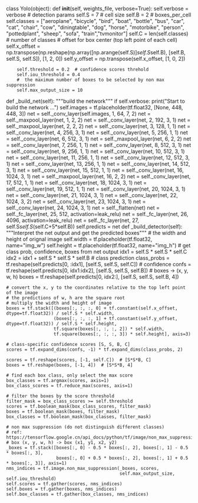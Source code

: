 class Yolo(object):
    def __init__(self, weights_file, verbose=True):
        self.verbose = verbose
        # detection params
        self.S = 7  # cell size
        self.B = 2  # boxes_per_cell
        self.classes = ["aeroplane", "bicycle", "bird", "boat", "bottle",
                        "bus", "car", "cat", "chair", "cow", "diningtable",
                        "dog", "horse", "motorbike", "person", "pottedplant",
                        "sheep", "sofa", "train","tvmonitor"]
        self.C = len(self.classes) # number of classes
        # offset for box center (top left point of each cell)
        self.x_offset = np.transpose(np.reshape(np.array([np.arange(self.S)]*self.S*self.B),
                                              [self.B, self.S, self.S]), [1, 2, 0])
        self.y_offset = np.transpose(self.x_offset, [1, 0, 2])

        self.threshold = 0.2  # confidence scores threhold
        self.iou_threshold = 0.4
        #  the maximum number of boxes to be selected by non max suppression
        self.max_output_size = 10
def _build_net(self):
    """build the network"""
    if self.verbose:
        print("Start to build the network ...")
    self.images = tf.placeholder(tf.float32, [None, 448, 448, 3])
    net = self._conv_layer(self.images, 1, 64, 7, 2)
    net = self._maxpool_layer(net, 1, 2, 2)
    net = self._conv_layer(net, 2, 192, 3, 1)
    net = self._maxpool_layer(net, 2, 2, 2)
    net = self._conv_layer(net, 3, 128, 1, 1)
    net = self._conv_layer(net, 4, 256, 3, 1)
    net = self._conv_layer(net, 5, 256, 1, 1)
    net = self._conv_layer(net, 6, 512, 3, 1)
    net = self._maxpool_layer(net, 6, 2, 2)
    net = self._conv_layer(net, 7, 256, 1, 1)
    net = self._conv_layer(net, 8, 512, 3, 1)
    net = self._conv_layer(net, 9, 256, 1, 1)
    net = self._conv_layer(net, 10, 512, 3, 1)
    net = self._conv_layer(net, 11, 256, 1, 1)
    net = self._conv_layer(net, 12, 512, 3, 1)
    net = self._conv_layer(net, 13, 256, 1, 1)
    net = self._conv_layer(net, 14, 512, 3, 1)
    net = self._conv_layer(net, 15, 512, 1, 1)
    net = self._conv_layer(net, 16, 1024, 3, 1)
    net = self._maxpool_layer(net, 16, 2, 2)
    net = self._conv_layer(net, 17, 512, 1, 1)
    net = self._conv_layer(net, 18, 1024, 3, 1)
    net = self._conv_layer(net, 19, 512, 1, 1)
    net = self._conv_layer(net, 20, 1024, 3, 1)
    net = self._conv_layer(net, 21, 1024, 3, 1)
    net = self._conv_layer(net, 22, 1024, 3, 2)
    net = self._conv_layer(net, 23, 1024, 3, 1)
    net = self._conv_layer(net, 24, 1024, 3, 1)
    net = self._flatten(net)
    net = self._fc_layer(net, 25, 512, activation=leak_relu)
    net = self._fc_layer(net, 26, 4096, activation=leak_relu)
    net = self._fc_layer(net, 27, self.S*self.S*(self.C+5*self.B))
    self.predicts = net
def _build_detector(self):
    """Interpret the net output and get the predicted boxes"""
    # the width and height of orignal image
    self.width = tf.placeholder(tf.float32, name="img_w")
    self.height = tf.placeholder(tf.float32, name="img_h")
    # get class prob, confidence, boxes from net output
    idx1 = self.S * self.S * self.C
    idx2 = idx1 + self.S * self.S * self.B
    # class prediction
    class_probs = tf.reshape(self.predicts[0, :idx1], [self.S, self.S, self.C])
    # confidence
    confs = tf.reshape(self.predicts[0, idx1:idx2], [self.S, self.S, self.B])
    # boxes -> (x, y, w, h)
    boxes = tf.reshape(self.predicts[0, idx2:], [self.S, self.S, self.B, 4])

    # convert the x, y to the coordinates relative to the top left point of the image
    # the predictions of w, h are the square root
    # multiply the width and height of image
    boxes = tf.stack([(boxes[:, :, :, 0] + tf.constant(self.x_offset, dtype=tf.float32)) / self.S * self.width,
                      (boxes[:, :, :, 1] + tf.constant(self.y_offset, dtype=tf.float32)) / self.S * self.height,
                      tf.square(boxes[:, :, :, 2]) * self.width,
                      tf.square(boxes[:, :, :, 3]) * self.height], axis=3)

    # class-specific confidence scores [S, S, B, C]
    scores = tf.expand_dims(confs, -1) * tf.expand_dims(class_probs, 2)

    scores = tf.reshape(scores, [-1, self.C])  # [S*S*B, C]
    boxes = tf.reshape(boxes, [-1, 4])  # [S*S*B, 4]

    # find each box class, only select the max score
    box_classes = tf.argmax(scores, axis=1)
    box_class_scores = tf.reduce_max(scores, axis=1)

    # filter the boxes by the score threshold
    filter_mask = box_class_scores >= self.threshold
    scores = tf.boolean_mask(box_class_scores, filter_mask)
    boxes = tf.boolean_mask(boxes, filter_mask)
    box_classes = tf.boolean_mask(box_classes, filter_mask)

    # non max suppression (do not distinguish different classes)
    # ref: https://tensorflow.google.cn/api_docs/python/tf/image/non_max_suppression
    # box (x, y, w, h) -> box (x1, y1, x2, y2)
    _boxes = tf.stack([boxes[:, 0] - 0.5 * boxes[:, 2], boxes[:, 1] - 0.5 * boxes[:, 3],
                       boxes[:, 0] + 0.5 * boxes[:, 2], boxes[:, 1] + 0.5 * boxes[:, 3]], axis=1)
    nms_indices = tf.image.non_max_suppression(_boxes, scores,
                                               self.max_output_size, self.iou_threshold)
    self.scores = tf.gather(scores, nms_indices)
    self.boxes = tf.gather(boxes, nms_indices)
    self.box_classes = tf.gather(box_classes, nms_indices)
